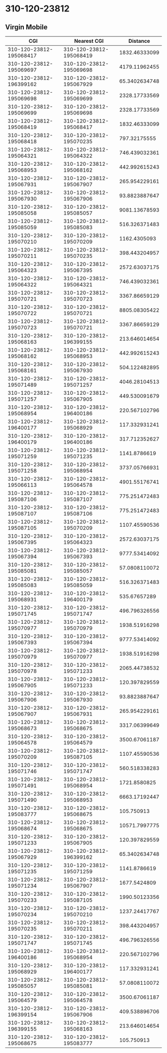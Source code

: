# 310-120-23812
## Virgin Mobile


| CGI | Nearest CGI | Distance |
|-----|-------------|----------|
| 310-120-23812-195068417 | 310-120-23812-195068419 | 1832.46333099 |
| 310-120-23812-195069697 | 310-120-23812-195069698 | 4179.11962455 |
| 310-120-23812-196399162 | 310-120-23812-195067929 | 65.3402634748 |
| 310-120-23812-195069698 | 310-120-23812-195069699 | 2328.17733569 |
| 310-120-23812-195069699 | 310-120-23812-195069698 | 2328.17733569 |
| 310-120-23812-195068419 | 310-120-23812-195068417 | 1832.46333099 |
| 310-120-23812-195068418 | 310-120-23812-195070235 | 797.32175555 |
| 310-120-23812-195064321 | 310-120-23812-195064322 | 746.439032361 |
| 310-120-23812-195068953 | 310-120-23812-195068162 | 442.992615243 |
| 310-120-23812-195067931 | 310-120-23812-195067907 | 265.954229161 |
| 310-120-23812-195067930 | 310-120-23812-195067906 | 93.8823887647 |
| 310-120-23812-195085058 | 310-120-23812-195085057 | 9081.13678593 |
| 310-120-23812-195085059 | 310-120-23812-195085083 | 516.326371483 |
| 310-120-23812-195070210 | 310-120-23812-195070209 | 1162.4305093 |
| 310-120-23812-195070211 | 310-120-23812-195070235 | 398.443204957 |
| 310-120-23812-195064323 | 310-120-23812-195067395 | 2572.63037175 |
| 310-120-23812-195064322 | 310-120-23812-195064321 | 746.439032361 |
| 310-120-23812-195070721 | 310-120-23812-195070723 | 3367.86659129 |
| 310-120-23812-195070722 | 310-120-23812-195070721 | 8805.08305422 |
| 310-120-23812-195070723 | 310-120-23812-195070721 | 3367.86659129 |
| 310-120-23812-195068163 | 310-120-23812-196399155 | 213.646014654 |
| 310-120-23812-195068162 | 310-120-23812-195068953 | 442.992615243 |
| 310-120-23812-195068161 | 310-120-23812-195067930 | 504.122482895 |
| 310-120-23812-195071489 | 310-120-23812-195071257 | 4046.28104513 |
| 310-120-23812-195071257 | 310-120-23812-195067905 | 449.530091679 |
| 310-120-23812-195068954 | 310-120-23812-196400186 | 220.567102796 |
| 310-120-23812-196400177 | 310-120-23812-195068929 | 117.332931241 |
| 310-120-23812-196400179 | 310-120-23812-196400186 | 317.712352627 |
| 310-120-23812-195071259 | 310-120-23812-195071235 | 1141.8786619 |
| 310-120-23812-195071258 | 310-120-23812-195068954 | 3737.05766931 |
| 310-120-23812-195066113 | 310-120-23812-195064578 | 4901.55176741 |
| 310-120-23812-195087106 | 310-120-23812-195087107 | 775.251472483 |
| 310-120-23812-195087107 | 310-120-23812-195087106 | 775.251472483 |
| 310-120-23812-195087105 | 310-120-23812-195070209 | 1107.45590536 |
| 310-120-23812-195067395 | 310-120-23812-195064323 | 2572.63037175 |
| 310-120-23812-195067394 | 310-120-23812-195067393 | 9777.53414092 |
| 310-120-23812-195085081 | 310-120-23812-195085057 | 57.0808110072 |
| 310-120-23812-195085083 | 310-120-23812-195085059 | 516.326371483 |
| 310-120-23812-195068931 | 310-120-23812-196400179 | 535.67657289 |
| 310-120-23812-195071745 | 310-120-23812-195071747 | 496.796326556 |
| 310-120-23812-195070977 | 310-120-23812-195070979 | 1938.51916298 |
| 310-120-23812-195067393 | 310-120-23812-195067394 | 9777.53414092 |
| 310-120-23812-195070979 | 310-120-23812-195070977 | 1938.51916298 |
| 310-120-23812-195070978 | 310-120-23812-195071233 | 2065.44738532 |
| 310-120-23812-195067905 | 310-120-23812-195071233 | 120.397829559 |
| 310-120-23812-195067906 | 310-120-23812-195067930 | 93.8823887647 |
| 310-120-23812-195067907 | 310-120-23812-195067931 | 265.954229161 |
| 310-120-23812-195068673 | 310-120-23812-195068675 | 3317.06399649 |
| 310-120-23812-195064578 | 310-120-23812-195064579 | 3500.67061187 |
| 310-120-23812-195070209 | 310-120-23812-195087105 | 1107.45590536 |
| 310-120-23812-195071746 | 310-120-23812-195071747 | 560.518338283 |
| 310-120-23812-195071491 | 310-120-23812-195068954 | 1721.8580825 |
| 310-120-23812-195071490 | 310-120-23812-195068953 | 6663.17192447 |
| 310-120-23812-195083777 | 310-120-23812-195068675 | 105.750913 |
| 310-120-23812-195068674 | 310-120-23812-195068675 | 10571.7997775 |
| 310-120-23812-195071233 | 310-120-23812-195067905 | 120.397829559 |
| 310-120-23812-195067929 | 310-120-23812-196399162 | 65.3402634748 |
| 310-120-23812-195071235 | 310-120-23812-195071259 | 1141.8786619 |
| 310-120-23812-195071234 | 310-120-23812-195067907 | 1677.5424809 |
| 310-120-23812-195070233 | 310-120-23812-195087105 | 1990.50123356 |
| 310-120-23812-195070234 | 310-120-23812-195070210 | 1237.24417767 |
| 310-120-23812-195070235 | 310-120-23812-195070211 | 398.443204957 |
| 310-120-23812-195071747 | 310-120-23812-195071745 | 496.796326556 |
| 310-120-23812-196400186 | 310-120-23812-195068954 | 220.567102796 |
| 310-120-23812-195068929 | 310-120-23812-196400177 | 117.332931241 |
| 310-120-23812-195085057 | 310-120-23812-195085081 | 57.0808110072 |
| 310-120-23812-195064579 | 310-120-23812-195064578 | 3500.67061187 |
| 310-120-23812-196399154 | 310-120-23812-195067906 | 409.538896706 |
| 310-120-23812-196399155 | 310-120-23812-195068163 | 213.646014654 |
| 310-120-23812-195068675 | 310-120-23812-195083777 | 105.750913 |
